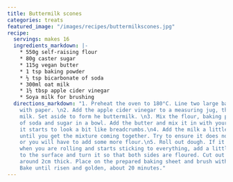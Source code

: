```yaml
---
title: Buttermilk scones
categories: treats
featured_image: "/images/recipes/buttermilkscones.jpg"
recipe:
  servings: makes 16
  ingredients_markdown: |-
    * 550g self-raising flour
    * 80g caster sugar
    * 115g vegan butter
    * 1 tsp baking powder
    * ½ tsp bicarbonate of soda
    * 300ml oat milk
    * 1½ tbsp apple cider vinegar
    * Soya milk for brushing
  directions_markdown: "1. Preheat the oven to 180°C. Line two large baking trays
    with paper. \n2. Add the apple cider vinegar to a measuring jug, then the oat
    milk. Set aside to form he buttermilk. \n3. Mix the flour, baking powder, bicarbonate
    of soda and sugar in a bowl. Add the butter and mix it in with your fingers until
    it starts to look a bit like breadcrumbs.\n4. Add the milk a little at a time
    until you get the mixture coming together. Try to ensure it does not get too wet
    or you will have to add some more flour.\n5. Roll out dough. If it feels too wet
    when you are rolling and starts sticking to everything, add a little more flour
    to the surface and turn it so that both sides are floured. Cut out little circles
    around 2cm thick. Place on the prepared baking sheet and brush with soya milk.
    Bake until risen and golden, about 20 minutes."
---
```

